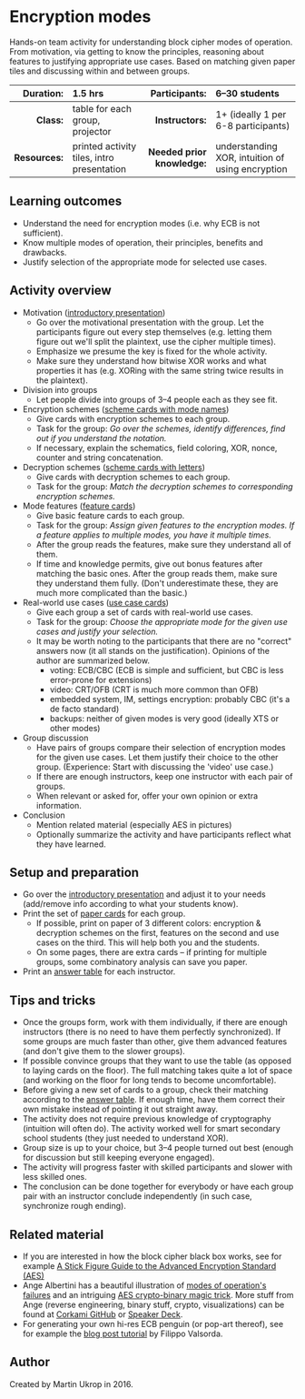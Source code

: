 # Encryption modes

Hands-on team activity for understanding block cipher modes of operation. From motivation, via getting to know the principles, reasoning about features to justifying appropriate use cases. Based on matching given paper tiles and discussing within and between groups.

| **Duration:**  | 1.5 hrs                            | **Participants:** | 6–30 students |
| -------------: | :--------------------------------- | ----------------: | :------------ |
| **Class:**     | table for each group, projector    | **Instructors:**  | 1+ (ideally 1 per 6-8 participants) |
| **Resources:** | printed activity tiles, intro presentation | **Needed prior knowledge:** | understanding XOR, intuition of using encryption |

## Learning outcomes

* Understand the need for encryption modes (i.e. why ECB is not sufficient).
* Know multiple modes of operation, their principles, benefits and drawbacks.
* Justify selection of the appropriate mode for selected use cases.

## Activity overview

* Motivation ([introductory presentation](slides.pdf))
  * Go over the motivational presentation with the group. Let the participants figure out every step themselves (e.g. letting them figure out we'll split the plaintext, use the cipher multiple times).
  * Emphasize we presume the key is fixed for the whole activity.
  * Make sure they understand how bitwise XOR works and what properties it has (e.g. XORing with the same string twice results in the plaintext).
* Division into groups
  * Let people divide into groups of 3–4 people each as they see fit.
* Encryption schemes ([scheme cards with mode names](cards.pdf))
  * Give cards with encryption schemes to each group.
  * Task for the group: *Go over the schemes, identify differences, find out if you understand the notation.*
  * If necessary, explain the schematics, field coloring, XOR, nonce, counter and string concatenation.
* Decryption schemes ([scheme cards with letters](cards.pdf))
  * Give cards with decryption schemes to each group.
  * Task for the group: *Match the decryption schemes to corresponding encryption schemes.*
* Mode features ([feature cards](cards.pdf))
  * Give basic feature cards to each group.
  * Task for the group: *Assign given features to the encryption modes. If a feature applies to multiple modes, you have it multiple times.*
  * After the group reads the features, make sure they understand all of them.
  * If time and knowledge permits, give out bonus features after matching the basic ones. After the group reads them, make sure they understand them fully. (Don't underestimate these, they are much more complicated than the basic.)
* Real-world use cases ([use case cards](cards.pdf))
  * Give each group a set of cards with real-world use cases.
  * Task for the group: *Choose the appropriate mode for the given use cases and justify your selection.*
  * It may be worth noting to the participants that there are no "correct" answers now (it all stands on the justification). Opinions of the author are summarized below.
    * voting: ECB/CBC (ECB is simple and sufficient, but CBC is less error-prone for extensions)
    * video: CRT/OFB (CRT is much more common than OFB)
    * embedded system, IM, settings encryption: probably CBC (it's a de facto standard)
    * backups: neither of given modes is very good (ideally XTS or other modes)
* Group discussion
  * Have pairs of groups compare their selection of encryption modes for the given use cases. Let them justify their choice to the other group. (Experience: Start with discussing the 'video' use case.)
  * If there are enough instructors, keep one instructor with each pair of groups.
  * When relevant or asked for, offer your own opinion or extra information.
* Conclusion
  * Mention related material (especially AES in pictures)
  * Optionally summarize the activity and have participants reflect what they have learned.

## Setup and preparation

* Go over the [introductory presentation](slides.pdf) and adjust it to your needs (add/remove info according to what your students know). 
* Print the set of [paper cards](cards.pdf) for each group.
  * If possible, print on paper of 3 different colors: encryption & decryption schemes on the first, features on the second and use cases on the third. This will help both you and the students.
  * On some pages, there are extra cards – if printing for multiple groups, some combinatory analysis can save you paper.
* Print an [answer table](key.pdf) for each instructor.

## Tips and tricks

* Once the groups form, work with them individually, if there are enough instructors (there is no need to have them perfectly synchronized). If some groups are much faster than other, give them advanced features (and don't give them to the slower groups).
* If possible convince groups that they want to use the table (as opposed to laying cards on the floor). The full matching takes quite a lot of space (and working on the floor for long tends to become uncomfortable).
* Before giving a new set of cards to a group, check their matching according to the [answer table](key.pdf). If 
enough time, have them correct their own mistake instead of pointing it out straight away.
* The activity does not require previous knowledge of cryptography (intuition will often do). The activity worked well for smart secondary school students (they just needed to understand XOR).
* Group size is up to your choice, but 3–4 people turned out best (enough for discussion but still keeping everyone engaged).
* The activity will progress faster with skilled participants and slower with less skilled ones.
* The conclusion can be done together for everybody or have each group pair with an instructor conclude independently (in such case, synchronize rough ending).

## Related material

* If you are interested in how the block cipher black box works, see for example [A Stick Figure Guide to the Advanced Encryption Standard (AES)](http://www.moserware.com/2009/09/stick-figure-guide-to-advanced.html)
* Ange Albertini has a beautiful illustration of [modes of operation's failures](https://raw.githubusercontent.com/corkami/pics/master/binary/CryptoModes.png) and an intriguing [AES crypto-binary magic trick](https://speakerdeck.com/ange/when-aes-equals-episode-v). More stuff from Ange (reverse engineering, binary stuff, crypto, visualizations) can be found at [Corkami GitHub](https://github.com/corkami) or [Speaker Deck](https://speakerdeck.com/ange).
* For generating your own hi-res ECB penguin (or pop-art thereof), see for example the [blog post tutorial](https://blog.filippo.io/the-ecb-penguin/) by Filippo Valsorda.

## Author

Created by Martin Ukrop in 2016.
